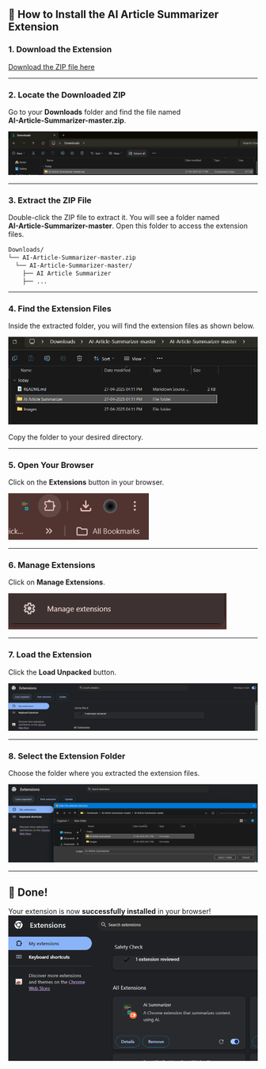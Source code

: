 ## 🚀 How to Install the AI Article Summarizer Extension

### 1. **Download the Extension**

[Download the ZIP file here](https://github.com/pritam19-d/AI-Article-Summarizer/archive/refs/heads/master.zip)

---

### 2. **Locate the Downloaded ZIP**

Go to your **Downloads** folder and find the file named  
**AI-Article-Summarizer-master.zip**.

<img src="./Images/Screenshot2.png" alt="Locate Zip">

---

### 3. **Extract the ZIP File**

Double-click the ZIP file to extract it. You will see a folder named  
**AI-Article-Summarizer-master**. Open this folder to access the extension files.

```plaintext
Downloads/
└── AI-Article-Summarizer-master.zip
  └── AI-Article-Summarizer-master/
    ├── AI Article Summarizer
    ├── ...
```
---

### 4. **Find the Extension Files**

Inside the extracted folder, you will find the extension files as shown below.

<img src="./Images/Screenshot1.png" alt="Extension Files">

Copy the folder to your desired directory.

---

### 5. **Open Your Browser**

Click on the **Extensions** button in your browser.

<img src="./Images/Screenshot3.png" alt="Open Extensions">

---

### 6. **Manage Extensions**

Click on **Manage Extensions**.

<img src="./Images/Screenshot4.png" alt="Manage Extensions">

---

### 7. **Load the Extension**

Click the **Load Unpacked** button.

<img src="./Images/Screenshot5.png" alt="Load Unpacked">

---

### 8. **Select the Extension Folder**

Choose the folder where you extracted the extension files.

<img src="./Images/Screenshot6.png" alt="Select Folder">

---

## 🎉 Done!

Your extension is now **successfully installed** in your browser!
<img src="./Images/Screenshot7.png" alt="Select Folder"><br />